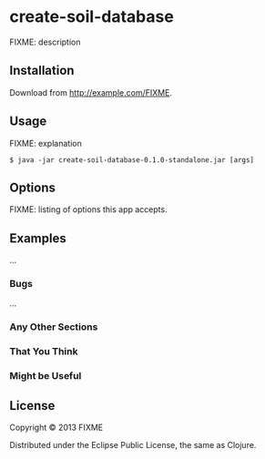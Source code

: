 # create-soil-database

FIXME: description

## Installation

Download from http://example.com/FIXME.

## Usage

FIXME: explanation

    $ java -jar create-soil-database-0.1.0-standalone.jar [args]

## Options

FIXME: listing of options this app accepts.

## Examples

...

### Bugs

...

### Any Other Sections
### That You Think
### Might be Useful

## License

Copyright © 2013 FIXME

Distributed under the Eclipse Public License, the same as Clojure.
